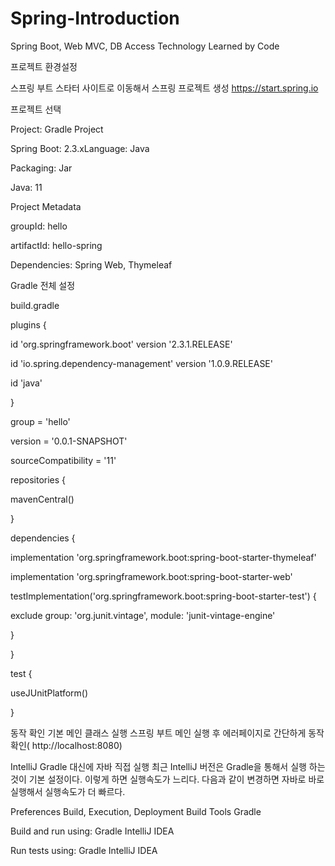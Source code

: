 # Spring-Introduction
Spring Boot, Web MVC, DB Access Technology Learned by Code

프로젝트 환경설정

스프링 부트 스타터 사이트로 이동해서 스프링 프로젝트 생성
https://start.spring.io

프로젝트 선택

  Project: Gradle Project
  
  Spring Boot: 2.3.xLanguage: Java
  
  Packaging: Jar
  
  Java: 11
  
  Project Metadata
  
  groupId: hello
  
  artifactId: hello-spring
  
  Dependencies: Spring Web, Thymeleaf

Gradle 전체 설정

build.gradle

plugins {

id 'org.springframework.boot' version '2.3.1.RELEASE'

id 'io.spring.dependency-management' version '1.0.9.RELEASE'

id 'java'

}

group = 'hello'

version = '0.0.1-SNAPSHOT'

sourceCompatibility = '11'

repositories {

mavenCentral()

}

dependencies {

implementation 'org.springframework.boot:spring-boot-starter-thymeleaf'

implementation 'org.springframework.boot:spring-boot-starter-web'

testImplementation('org.springframework.boot:spring-boot-starter-test') {

exclude group: 'org.junit.vintage', module: 'junit-vintage-engine'

  }

}

test {

useJUnitPlatform()

}

동작 확인
기본 메인 클래스 실행
스프링 부트 메인 실행 후 에러페이지로 간단하게 동작 확인( http://localhost:8080)

IntelliJ Gradle 대신에 자바 직접 실행
최근 IntelliJ 버전은 Gradle을 통해서 실행 하는 것이 기본 설정이다. 이렇게 하면 실행속도가 느리다. 
다음과 같이 변경하면 자바로 바로 실행해서 실행속도가 더 빠르다.

Preferences Build, Execution, Deployment Build Tools Gradle

Build and run using: Gradle IntelliJ IDEA

Run tests using: Gradle IntelliJ IDEA
